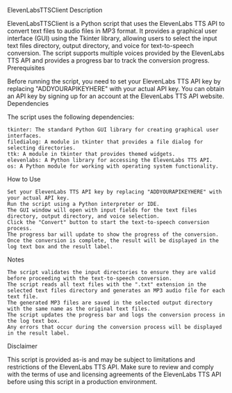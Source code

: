 
ElevenLabsTTSClient
Description

ElevenLabsTTSClient is a Python script that uses the ElevenLabs TTS API to convert text files to audio files in MP3 format. It provides a graphical user interface (GUI) using the Tkinter library, allowing users to select the input text files directory, output directory, and voice for text-to-speech conversion. The script supports multiple voices provided by the ElevenLabs TTS API and provides a progress bar to track the conversion progress.
Prerequisites

Before running the script, you need to set your ElevenLabs TTS API key by replacing "ADDYOURAPIKEYHERE" with your actual API key. You can obtain an API key by signing up for an account at the ElevenLabs TTS API website.
Dependencies

The script uses the following dependencies:

    tkinter: The standard Python GUI library for creating graphical user interfaces.
    filedialog: A module in tkinter that provides a file dialog for selecting directories.
    ttk: A module in tkinter that provides themed widgets.
    elevenlabs: A Python library for accessing the ElevenLabs TTS API.
    os: A Python module for working with operating system functionality.

How to Use

    Set your ElevenLabs TTS API key by replacing "ADDYOURAPIKEYHERE" with your actual API key.
    Run the script using a Python interpreter or IDE.
    The GUI window will open with input fields for the text files directory, output directory, and voice selection.
    Click the "Convert" button to start the text-to-speech conversion process.
    The progress bar will update to show the progress of the conversion.
    Once the conversion is complete, the result will be displayed in the log text box and the result label.

Notes

    The script validates the input directories to ensure they are valid before proceeding with the text-to-speech conversion.
    The script reads all text files with the ".txt" extension in the selected text files directory and generates an MP3 audio file for each text file.
    The generated MP3 files are saved in the selected output directory with the same name as the original text files.
    The script updates the progress bar and logs the conversion process in the log text box.
    Any errors that occur during the conversion process will be displayed in the result label.

Disclaimer

This script is provided as-is and may be subject to limitations and restrictions of the ElevenLabs TTS API. Make sure to review and comply with the terms of use and licensing agreements of the ElevenLabs TTS API before using this script in a production environment.
